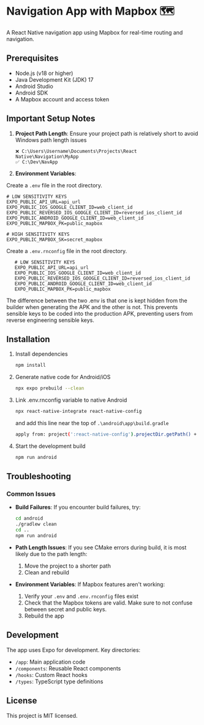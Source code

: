 # Navigation App with Mapbox 🗺️

A React Native navigation app using Mapbox for real-time routing and navigation.

## Prerequisites

- Node.js (v18 or higher)
- Java Development Kit (JDK) 17
- Android Studio
- Android SDK
- A Mapbox account and access token

## Important Setup Notes

1. **Project Path Length**: Ensure your project path is relatively short to avoid Windows path length issues

   ```
   ❌ C:\Users\Username\Documents\Projects\React Native\Navigation\MyApp
   ✅ C:\Dev\NavApp
   ```

2. **Environment Variables**:

Create a `.env` file in the root directory.

   ```
   # LOW SENSITIVITY KEYS
   EXPO_PUBLIC_API_URL=api_url
   EXPO_PUBLIC_IOS_GOOGLE_CLIENT_ID=web_client_id
   EXPO_PUBLIC_REVERSED_IOS_GOOGLE_CLIENT_ID=reversed_ios_client_id
   EXPO_PUBLIC_ANDROID_GOOGLE_CLIENT_ID=web_client_id
   EXPO_PUBLIC_MAPBOX_PK=public_mapbox

   # HIGH SENSITIVITY KEYS
   EXPO_PUBLIC_MAPBOX_SK=secret_mapbox
   ```

Create a `.env.rnconfig` file in the root directory.

```
   # LOW SENSITIVITY KEYS
   EXPO_PUBLIC_API_URL=api_url
   EXPO_PUBLIC_IOS_GOOGLE_CLIENT_ID=web_client_id
   EXPO_PUBLIC_REVERSED_IOS_GOOGLE_CLIENT_ID=reversed_ios_client_id
   EXPO_PUBLIC_ANDROID_GOOGLE_CLIENT_ID=web_client_id
   EXPO_PUBLIC_MAPBOX_PK=public_mapbox
```

The difference between the two .env is that one is kept hidden from the builder when generating the APK and the other is not. This prevents sensible keys to be coded into the production APK, preventing users from reverse engineering sensible keys.

## Installation

1. Install dependencies

   ```bash
   npm install
   ```

2. Generate native code for Android/iOS

   ```bash
   npx expo prebuild --clean
   ```

2. Link .env.rnconfig variable to native Android

   ```bash
   npx react-native-integrate react-native-config
   ```

   and add this line near the top of ``.\android\app\build.gradle``

   ```bash
   apply from: project(':react-native-config').projectDir.getPath() + "/dotenv.gradle"
   ```

3. Start the development build
   ```bash
   npm run android
   ```

## Troubleshooting

### Common Issues

- **Build Failures**: If you encounter build failures, try:

  ```bash
  cd android
  ./gradlew clean
  cd ..
  npm run android
  ```

- **Path Length Issues**: If you see CMake errors during build, it is most likely due to the path length:

  1. Move the project to a shorter path
  2. Clean and rebuild

- **Environment Variables**: If Mapbox features aren't working:
  1. Verify your `.env` and `.env.rnconfig` files exist
  2. Check that the Mapbox tokens are valid. Make sure to not confuse between secret and public keys.
  3. Rebuild the app

## Development

The app uses Expo for development. Key directories:

- `/app`: Main application code
- `/components`: Reusable React components
- `/hooks`: Custom React hooks
- `/types`: TypeScript type definitions

## License

This project is MIT licensed.
